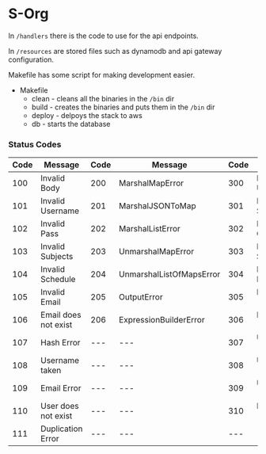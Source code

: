 # S-Org #

In `/handlers` there is the code to use for the api endpoints.

In `/resources` are stored files such as dynamodb  and api gateway configuration.

Makefile has some script for making development easier.

* Makefile
  * clean - cleans all the binaries in the `/bin` dir
  * build -  creates the binaries and puts them in the `/bin` dir
  * deploy - delpoys the stack to aws
  * db - starts the database



### Status Codes ###

|Code|Message|Code|Message|Code|Message|Code|Message|
|---|---|---|---|---|---|---|---|
|100|Invalid Body|200|MarshalMapError|300|PutItemError - Users|42|NO ERROR|
|101|Invalid Username|201|MarshalJSONToMap|301|PutItemError - Schedules|400|Invalid|
|102|Invalid Pass|202|MarshalListError|302|PutItemError - Grades|401|DoesNotExist|
|103|Invalid Subjects|203|UnmarshalMapError|303|PutItemError - Subjects|402|ErrorWith|
|104|Invalid Schedule|204|UnmarshalListOfMapsError|304|PutItemError - Events|403|Internal Server Error|
|105|Invalid Email|205|OutputError|305|DeleteItemError - Grades|404|NotFound|
|106|Email does not exist|206|ExpressionBuilderError|306|DeleteItemError - Events|---|---|
|107|Hash Error|---|---|307|UpdateItemError - Events|---|---|
|108|Username taken|---|---|308|UpdateItemError - Schedules|---|---|
|109|Email Error|---|---|309|UpdateItemError - Users|---|---|
|110|User does not exist|---|---|310|DeleteItemError - Users|---|---|
|111|Duplication Error|---|---|---|---|---|---|
<!-- 
|Code|Message|
|----|-------|
|100|Invalid Body|
|101|Invalid Username|
|102|Invalid Pass|
|103|Invalid Subjects|
|104|Invalid Schedule|
|105|Invalid Email|
|106|Email does not exist|
|107|Hash Error|
|108|Username taken|
|200|MarshalMapError|
|201|MarshalJSONToMap|
|202|MarshalListError|
|203|UnmarshalMapError|
|204|UnmarshalListOfMapsError|
|205|OutputError|
|206|ExpressionBuilderError|
|300|PutItemError - Users|
|301|PutItemError - Schedules|
|302|PutItemError - Grades|
|303|PutItemError - Subjects|
|304|PutItemError - Events|
|305|



- Grades|
|306|DeleteItemError - Events|
|307|UpdateItemError - Events|
|308|UpdateItemError - Schedules|
|400|Invalid|
|401|DoesNotExist|
|402|ErrorWith|
|403|Internal Server Error|
|404|NotFound|
|42|NO ERRORS| -->
